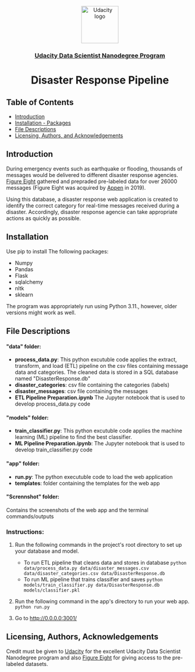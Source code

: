 <p align="center">
  <a href="https://www.udacity.com/">
    <img src='https://course_report_production.s3.amazonaws.com/rich/rich_files/rich_files/5511/s300/udacity-logo.png' alt="Udacity logo" width = 100px>
   </a>
</p>
<h3 align="center"><a href='https://www.udacity.com/course/data-scientist-nanodegree--nd025'>Udacity Data Scientist Nanodegree Program</a></h3>
<h1 align="center"> Disaster Response Pipeline </h1>



## Table of Contents
- [Introduction](#introduction)
- [Installation - Packages](#installation)
- [File Descriptions](#files)
- [Licensing, Authors, and Acknowledgements](#licensing)


## Introduction <a name="introduction"></a>
During emergency events such as earthquake or flooding, thousands of messages would be delivered to different disaster response agencies. [Figure Eight](https://www.figure-eight.com/) gathered and prepraded pre-labeled data for over 26000 messages (Figure Eight was acquired by [Appen](https://appen.com/) in 2019). 

Using this database, a disaster response web application is created to identify the correct category for real-time messages received during a disaster. Accordingly, disaster response agencie can take appropriate actions as quickly as possible.


## Installation <a name="installation"></a>
Use pip to install The following packages:

- Numpy
- Pandas
- Flask
- sqlalchemy
- nltk
- sklearn

The program was appropriately run using Python 3.11., however, older versions might work as well.


## File Descriptions <a name="files"></a>

#### "data" folder:
* **process_data.py**: This python excutuble code applies the extract, transform, and load (ETL) pipeline on the csv files containing message data and categories. The cleaned data is stored in a SQL database named "DisasterResponse.db"
* **disaster_categories**: csv file containing the categories (labels)
* **disaster_messages**: csv file containing the messages
* **ETL Pipeline Preparation.ipynb** The Jupyter notebook that is used to develop process_data.py code

#### "models" folder:
* **train_classifier.py**: This python excutuble code applies the machine learning (ML) pipeline to find the best classifier. 
* **ML Pipeline Preparation.ipynb**: The Jupyter notebook that is used to develop train_classifier.py code

#### "app" folder: 
* **run.py**: The python executuble code to load the web application
* **templates**: folder containing the templates for the web app

#### "Scrennshot" folder: 
Contains the screenshots of the web app and the terminal commands/outputs

### Instructions:
1. Run the following commands in the project's root directory to set up your database and model.

    - To run ETL pipeline that cleans data and stores in database
        `python data/process_data.py data/disaster_messages.csv data/disaster_categories.csv data/DisasterResponse.db`
    - To run ML pipeline that trains classifier and saves
        `python models/train_classifier.py data/DisasterResponse.db models/classifier.pkl`

2. Run the following command in the app's directory to run your web app.
    `python run.py`

3. Go to http://0.0.0.0:3001/


## Licensing, Authors, Acknowledgements<a name="licensing"></a>
Credit must be given to [Udacity](https://www.udacity.com/) for the excellent Udacity Data Scientist Nanodegree program and also [Figure Eight](https://www.figure-eight.com/) for giving access to the pre-labeled datasets.





